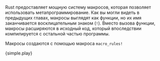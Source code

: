Rust предоставляет мощную систему макросов, которая позволяет использовать метапрограммирование. 
Как вы могли видеть в предыдущих главах, макросы выглядят как функции, но их имя заканчивается 
восклицательным знаком (`!`). Вместо вызова функции, макросы расширяются в исходный код, 
который впоследствии компилируется
с остальной частью программы.

Макросы создаются с помощью макроса `macro_rules!`

{simple.play}
